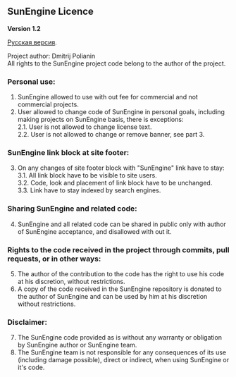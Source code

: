 ## SunEngine Licence
**Version 1.2**  
  
[Русская версия](LICENSE.RU.md).  
  
Project author: Dmitrij Polianin  
All rights to the SunEngine project code belong to the author of the project.  
### Personal use:
1. SunEngine allowed to use with out fee for commercial and not commercial projects.
2. User allowed to change code of SunEngine in personal goals, including making projects on SunEngine basis, there is exceptions:  
  2.1. User is not allowed to change license text.  
  2.2. User is not allowed to change or remove banner, see part 3.  
### SunEngine link block at site footer:
3. On any changes of site footer block with "SunEngine" link have to stay:  
  3.1. All link block have to be visible to site users.  
  3.2. Code, look and placement of link block have to be unchanged.   
  3.3. Link have to stay indexed by search engines.   
### Sharing SunEngine and related code:
4. SunEngine and all related code can be shared in public only with author of SunEngine acceptance, and disallowed with out it.
### Rights to the code received in the project through commits, pull requests, or in other ways:
5. The author of the contribution to the code has the right to use his code at his discretion, without restrictions.
6. A copy of the code received in the SunEngine repository is donated to the author of SunEngine and can be used by him at his discretion without restrictions.
### Disclaimer:
7. The SunEngine code provided as is without any warranty or obligation by SunEngine author or SunEngine team.
8. The SunEngine team is not responsible for any consequences of its use (including damage possible), direct or indirect, when using SunEngine or it's code.

 
